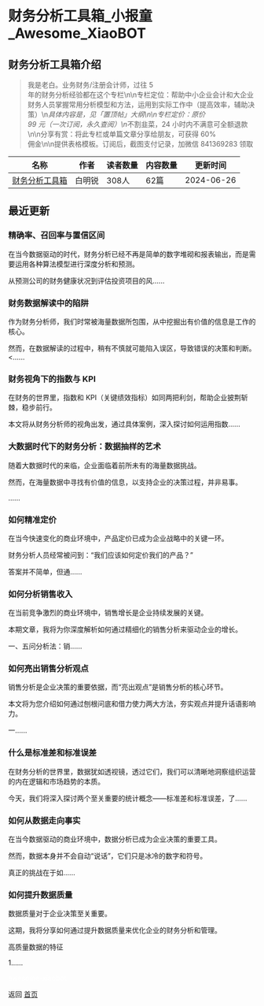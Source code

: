 # 财务分析工具箱_小报童_Awesome_XiaoBOT

## 财务分析工具箱介绍
> 我是老白。业务财务/注册会计师，过往 5  
年的财务分析经验都在这个专栏\n\n专栏定位：帮助中小企业会计和大企业财务人员掌握常用分析模型和方法，运用到实际工作中（提高效率，辅助决策）\n*具体内容是，见「置顶帖」大纲\n\n专栏定价：原价  
99 元（一次订阅，永久查阅）\n*不割韭菜，24 小时内不满意可全额退款\n\n分享有赏：将此专栏或单篇文章分享给朋友，可获得 60%  
佣金\n\n提供表格模板。订阅后，截图支付记录，加微信 841369283 领取  
  


|名称|作者|读者数量|内容数量|更新时间|
|---|---|---|---|---|
|[财务分析工具箱](https://xiaobot.net/p/FPAtools?refer=9c3f1c95-a052-465a-9902-f6d75080262a)|白明锐|308人|62篇|2024-06-26|

## 最近更新
### 精确率、召回率与置信区间

在当今数据驱动的时代，财务分析已经不再是简单的数字堆砌和报表输出，而是需要运用各种算法模型进行深度分析和预测。

从预测公司的财务健康状况到评估投资项目的风......

### 财务数据解读中的陷阱

作为财务分析师，我们时常被海量数据所包围，从中挖掘出有价值的信息是工作的核心。

然而，在数据解读的过程中，稍有不慎就可能陷入误区，导致错误的决策和判断。<......

### 财务视角下的指数与 KPI

在财务的世界里，指数和 KPI（关键绩效指标）如同两把利剑，帮助企业披荆斩棘，稳步前行。

本文将从财务分析师的视角出发，通过具体案例，深入探讨如何运用指数......

### 大数据时代下的财务分析：数据抽样的艺术

随着大数据时代的来临，企业面临着前所未有的海量数据挑战。

然而，在海量数据中寻找有价值的信息，以支持企业的决策过程，并非易事。

......

### 如何精准定价

在当今快速变化的商业环境中，产品定价已成为企业战略中的关键一环。

财务分析人员经常被问到：“我们应该如何定价我们的产品？”

答案并不简单，但通......

### 如何分析销售收入

在当前竞争激烈的商业环境中，销售增长是企业持续发展的关键。

本期文章，我将为你深度解析如何通过精细化的销售分析来驱动企业的增长。

一、五问分析法：销......

### 如何亮出销售分析观点

销售分析是企业决策的重要依据，而“亮出观点”是销售分析的核心环节。

本文将为您介绍如何通过刨根问底和借力使力两大方法，夯实观点并提升话语影响力。

一......

### 什么是标准差和标准误差

在财务分析的世界里，数据犹如透视镜，透过它们，我们可以清晰地洞察组织运营的内在逻辑和市场趋势的本质。

今天，我们将深入探讨两个至关重要的统计概念——标准差和标准误差，了......

### 如何从数据走向事实

在当今数据驱动的商业环境中，数据分析已成为企业决策的重要工具。

然而，数据本身并不会自动“说话”，它们只是冰冷的数字和符号。

真正的挑战在于如......

### 如何提升数据质量

数据质量对于企业决策至关重要。

这期，我将分享如何通过提升数据质量来优化企业的财务分析和管理。

高质量数据的特征

1......


<a href="https://github.com/Reno9527/awesome-xiaobot" style="color: white; text-decoration: none;">awesome-xiaobot</a>

返回 [首页](../README.md)
